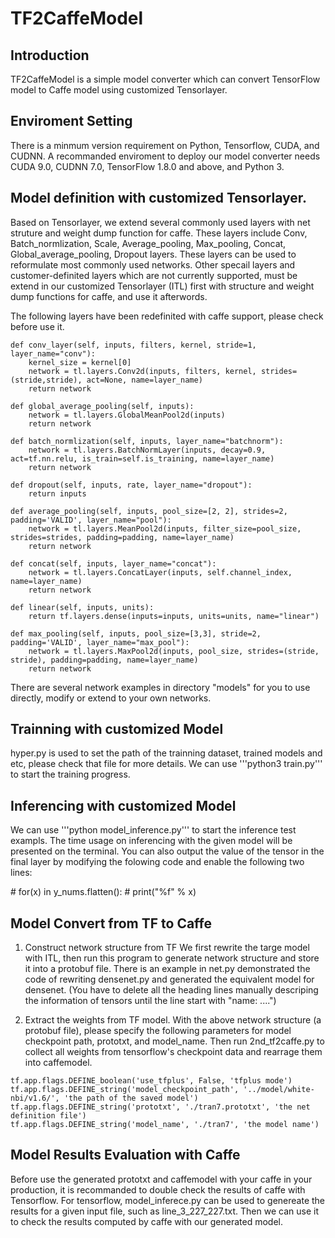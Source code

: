 # TF2CaffeModel

## Introduction

TF2CaffeModel is a simple model converter which can convert TensorFlow model to Caffe model using customized Tensorlayer.

## Enviroment Setting

There is a minmum version requirement on Python, Tensorflow, CUDA, and CUDNN. A recommanded enviroment to deploy our model converter needs CUDA 9.0, CUDNN 7.0, TensorFlow 1.8.0 and above, and Python 3. 

## Model definition with customized Tensorlayer.
Based on Tensorlayer, we extend several commonly used layers with net struture and weight dump function for caffe. These layers include Conv, Batch_normlization, Scale, Average_pooling, Max_pooling, Concat, Global_average_pooling, Dropout layers. These layers can be used to reformulate most commonly used networks. Other specail layers and customer-definited layers which are not currently supported, must be extend in our customized Tensorlayer (ITL) first with structure and weight dump functions for caffe, and use it afterwords. 

The following layers have been redefinited with caffe support, please check before use it.  

    def conv_layer(self, inputs, filters, kernel, stride=1, layer_name="conv"):
        kernel_size = kernel[0]
        network = tl.layers.Conv2d(inputs, filters, kernel, strides=(stride,stride), act=None, name=layer_name)
        return network

    def global_average_pooling(self, inputs):
        network = tl.layers.GlobalMeanPool2d(inputs)
        return network

    def batch_normlization(self, inputs, layer_name="batchnorm"):
        network = tl.layers.BatchNormLayer(inputs, decay=0.9, act=tf.nn.relu, is_train=self.is_training, name=layer_name)
        return network

    def dropout(self, inputs, rate, layer_name="dropout"):
        return inputs

    def average_pooling(self, inputs, pool_size=[2, 2], strides=2, padding='VALID', layer_name="pool"):
        network = tl.layers.MeanPool2d(inputs, filter_size=pool_size, strides=strides, padding=padding, name=layer_name)
        return network

    def concat(self, inputs, layer_name="concat"):
        network = tl.layers.ConcatLayer(inputs, self.channel_index, name=layer_name)
        return network

    def linear(self, inputs, units):
        return tf.layers.dense(inputs=inputs, units=units, name="linear")

    def max_pooling(self, inputs, pool_size=[3,3], stride=2, padding='VALID', layer_name="max_pool"):
        network = tl.layers.MaxPool2d(inputs, pool_size, strides=(stride, stride), padding=padding, name=layer_name)
        return network

There are several network examples in directory "models" for you to use directly, modify or extend to your own networks. 

## Trainning with customized Model 
  hyper.py is used to set the path of the trainning dataset, trained models and etc, please check that file for more details. 
  We can use '''python3 train.py''' to start the training progress. 


## Inferencing with customized Model
  We can use '''python model_inference.py''' to start the inference test exampls. The time usage on inferencing with the given model will be presented on the terminal. You can also output the value of the tensor in the final layer by modifying the folowing code and enable the following two lines:

\#    for(x) in y_nums.flatten():
\#        print("%f" % x) 

## Model Convert from TF to Caffe
   1. Construct network structure from TF 
   We first rewrite the targe model with ITL, then run this program to generate network structure and store it into a protobuf file. There is an example in net.py demonstrated the code of rewriting densenet.py and generated the equivalent model for densenet. (You have to delete all the heading lines manually descriping the information of tensors until the line start with "name: ....")  

   2. Extract the weights from TF model.
   With the above network structure (a protobuf file), please specify the following parameters for model checkpoint path, prototxt, and model_name. Then run 2nd_tf2caffe.py to collect all weights from tensorflow's checkpoint data and rearrage them into caffemodel. 
   

    tf.app.flags.DEFINE_boolean('use_tfplus', False, 'tfplus mode')
    tf.app.flags.DEFINE_string('model_checkpoint_path', '../model/white-nbi/v1.6/', 'the path of the saved model')
    tf.app.flags.DEFINE_string('prototxt', './tran7.prototxt', 'the net definition file')
    tf.app.flags.DEFINE_string('model_name', './tran7', 'the model name')


## Model Results Evaluation with Caffe
   Before use the generated prototxt and caffemodel with your caffe in your production, it is recommanded to double check the results of caffe with Tensorflow. 
   For tensorflow, model_inferece.py can be used to genereate the results for a given input file, such as line_3_227_227.txt. Then we can use it to check the results computed by caffe with our generated model. 




